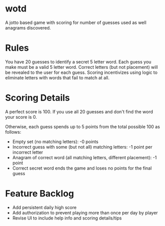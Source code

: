# wotd

A jotto based game with scoring for number of guesses used as well anagrams discovered.

# Rules

You have 20 guesses to identify a secret 5 letter word.
Each guess you make must be a valid 5 letter word.
Correct letters (but not placement) will be revealed to the user for each guess.
Scoring incentivizes using logic to eliminate letters with words that fail to match at all.

# Scoring Details

A perfect score is 100. If you use all 20 guesses and don't find the word your score is 0.

Otherwise, each guess spends up to 5 points from the total possible 100 as follows:
* Empty set (no matching letters): -0 points
* Incorrect guess with some (but not all) matching letters: -1 point per incorrect letter
* Anagram of correct word (all matching letters, different placement): -1 point
* Correct secret word ends the game and loses no points for the final guess

# Feature Backlog

* Add persistent daily high score
* Add authorization to prevent playing more than once per day by player
* Revise UI to include help info and scoring details/tips